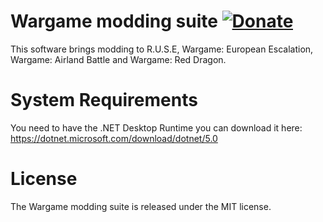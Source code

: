 Wargame modding suite  [![Donate](https://www.paypalobjects.com/en_US/i/btn/btn_donate_SM.gif "Shut up and take my money!")](https://www.paypal.com/cgi-bin/webscr?cmd=_s-xclick&hosted_button_id=XP3SV7QWZ9UEG "Shut up and take my money!")
============

This software brings modding to R.U.S.E, Wargame: European Escalation, Wargame: Airland Battle and Wargame: Red Dragon.

System Requirements
============

You need to have the .NET Desktop Runtime you can download it here:
https://dotnet.microsoft.com/download/dotnet/5.0

License
============

The Wargame modding suite is released under the MIT license.
